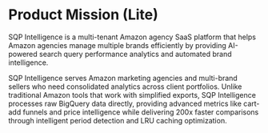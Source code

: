 # Product Mission (Lite)

SQP Intelligence is a multi-tenant Amazon agency SaaS platform that helps Amazon agencies manage multiple brands efficiently by providing AI-powered search query performance analytics and automated brand intelligence.

SQP Intelligence serves Amazon marketing agencies and multi-brand sellers who need consolidated analytics across client portfolios. Unlike traditional Amazon tools that work with simplified exports, SQP Intelligence processes raw BigQuery data directly, providing advanced metrics like cart-add funnels and price intelligence while delivering 200x faster comparisons through intelligent period detection and LRU caching optimization.